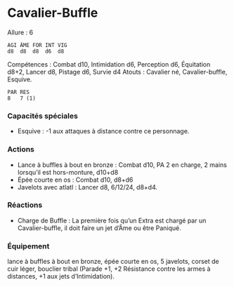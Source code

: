 # Cavalier-Buffle

Allure : 6

	AGI	ÂME	FOR	INT	VIG
	d8	d8	d8	d6	d8

Compétences : Combat d10, Intimidation d6, Perception d6, Équitation d8+2, Lancer d8, Pistage d6, Survie d4
Atouts : Cavalier né, Cavalier-buffle, Esquive.

	PAR	RES
	8	7 (1)

### Capacités spéciales
- Esquive : -1 aux attaques à distance contre ce personnage.

### Actions
- Lance à buffles à bout en bronze : Combat d10, PA 2 en charge, 2 mains lorsqu’il est hors-monture, d10+d8
- Épée courte en os : Combat d10, d8+d6
- Javelots avec atlatl : Lancer d8, 6/12/24, d8+d4.

### Réactions
- Charge de Buffle : La première fois qu’un Extra est chargé par un Cavalier-buffle, il doit faire un jet d’Âme ou être Paniqué.

### Équipement
lance à buffles à bout en bronze, épée courte en os, 5 javelots, corset de cuir léger, bouclier tribal (Parade +1, +2 Résistance contre les armes à distances, +1 aux jets d’Intimidation).
